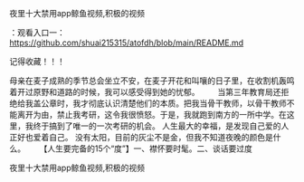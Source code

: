 夜里十大禁用app鲸鱼视频,积极的视频

：观看入口一：https://github.com/shuai215315/atofdh/blob/main/README.md


记得收藏！！！



母亲在麦子成熟的季节总会坐立不安，在麦子开花和叫嚷的日子里，在收割机轰鸣着开过原野和道路的时候，我可以感受得到她的忧郁。
　　当第三年教育局还拒绝给我盖公章时，我才彻底认识清楚他们的本质。把我当骨干教师，以骨干教师不能离开为由，禁止我考研，这令我很愤怒。于是，我就跑到南方的一所中学。在这里，我终于搞到了唯一的一次考研的机会。
		人生最大的幸福，是发现自己爱的人正好也爱着自己。
没有太阳，目前的灰尘不是金，但我不知道夜晚的颜色是什么。
　　【人生要完备的15个“度”】一、襟怀要时髦。二、谈话要过度







夜里十大禁用app鲸鱼视频,积极的视频
